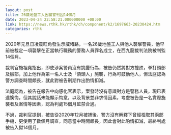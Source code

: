 ```yaml
---
layout: post
title: 26歲地盤工人因襲警判囚14個月
date: 2023-04-24 22:58:21.000000000 +08:00
link: https://news.rthk.hk/rthk/ch/component/k2/1697663-20230424.htm
categories: rthk
---
```


2020年元旦日凌晨旺角發生示威堵路，一名26歲地盤工人與他人襲擊警員，他早前被裁定一項襲擊在正當執行職務的警務人員罪名成立，在西九龍裁判法院被判監14個月。

裁判官施祖堯指出，即使涉案警員沒有挑釁行為，被告仍然將對方撞跌，拳打頭部及臉部，加上他作為第一名人士及「領頭人」施襲，行為可鼓動他人，但法庭認為警方調查時間頗長，就此對被告刑期作出酌情扣減。    

法庭認為，被告在報告中向感化官表示，案發時沒有意識對方是警務人員，現已表達懊悔，但其說話未能顯示悔意，以及背景並非求情因素，考慮被告是一名實際施襲者及案情等因素，認為判處15個月監禁合適。

不過，裁判官提到，被告從2020年12月被捕後，警方沒有解釋下曾經檢取其兩部手機，更使用了數個月調查，同意當中時間頗長，因此會對此酌情扣減，最終判處被告入獄14個月。
